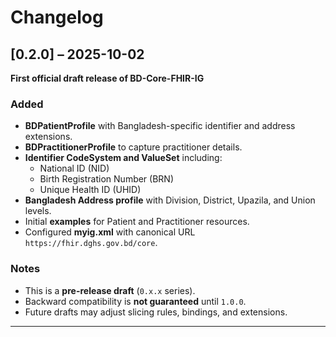 # Changelog


## [0.2.0] – 2025-10-02  
**First official draft release of BD-Core-FHIR-IG**

### Added
- **BDPatientProfile** with Bangladesh-specific identifier and address extensions.  
- **BDPractitionerProfile** to capture practitioner details.  
- **Identifier CodeSystem and ValueSet** including:  
  - National ID (NID)  
  - Birth Registration Number (BRN)  
  - Unique Health ID (UHID)   
- **Bangladesh Address profile** with Division, District, Upazila, and Union levels.  
- Initial **examples** for Patient and Practitioner resources.  
- Configured **myig.xml** with canonical URL `https://fhir.dghs.gov.bd/core`.  

### Notes
- This is a **pre-release draft** (`0.x.x` series).  
- Backward compatibility is **not guaranteed** until `1.0.0`.  
- Future drafts may adjust slicing rules, bindings, and extensions.

---
